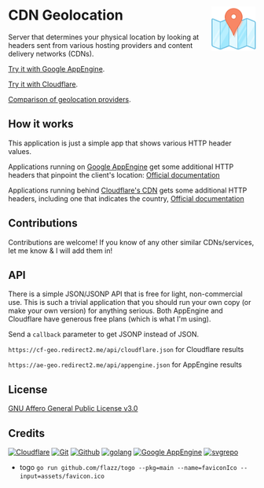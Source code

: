 # CDN Geolocation  [<img alt="resolve.rs logo" src="assets/favicon.svg" height="90" align="right" />](https://resolve.rs/)

Server that determines your physical location by looking at headers sent from various hosting providers and content delivery networks (CDNs).

<a href="https://ae-geo.redirect2.me/">Try it with Google AppEngine</a>.

<a href="https://cf-geo.redirect2.me/">Try it with Cloudflare</a>.

<a href="https://resolve.rs/ip/geolocation.html">Comparison of geolocation providers</a>.

## How it works

This application is just a simple app that shows various HTTP header values.

Applications running on [Google AppEngine](https://cloud.google.com/appengine) get some additional HTTP headers that pinpoint the client's location: [Official documentation](https://cloud.google.com/appengine/docs/standard/go/reference/request-response-headers)

Applications running behind [Cloudflare's CDN](https://www.cloudflare.com/) gets some additional HTTP headers, including one that indicates the country,  [Official documentation](https://support.cloudflare.com/hc/en-us/articles/200168236-Configuring-Cloudflare-IP-Geolocation)

## Contributions

Contributions are welcome!  If you know of any other similar CDNs/services, let me know & I will add them in!

## API

There is a simple JSON/JSONP API that is free for light, non-commercial use.  This is such a trivial application that you should run your own copy (or make your own  version) for anything serious.  Both AppEngine and Cloudflare have generous free plans (which is what I'm using).

Send a `callback` parameter to get JSONP instead of JSON.

`https://cf-geo.redirect2.me/api/cloudflare.json` for Cloudflare results

`https://ae-geo.redirect2.me/api/appengine.json` for AppEngine results

## License

[GNU Affero General Public License v3.0](LICENSE.txt)

## Credits

[![Cloudflare](https://www.vectorlogo.zone/logos/cloudflare/cloudflare-ar21.svg)](https://www.cloudflare.com/ "CDN")
[![Git](https://www.vectorlogo.zone/logos/git-scm/git-scm-ar21.svg)](https://git-scm.com/ "Version control")
[![Github](https://www.vectorlogo.zone/logos/github/github-ar21.svg)](https://github.com/ "Code hosting")
[![golang](https://www.vectorlogo.zone/logos/golang/golang-ar21.svg)](https://golang.org/ "Programming language")
[![Google AppEngine](https://www.vectorlogo.zone/logos/google_appengine/google_appengine-ar21.svg)](https://cloud.google.com/appengine/ "Hosting")
[![svgrepo](https://www.vectorlogo.zone/logos/svgrepo/svgrepo-ar21.svg)](https://www.svgrepo.com/svg/185727/map-position "favicon")

* togo `go run github.com/flazz/togo --pkg=main --name=faviconIco --input=assets/favicon.ico`
